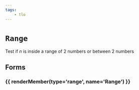 ```yaml
---
tags:
    - tlo
---
```

# `Range`

Test if _n_ is inside a range of 2 numbers or between 2 numbers

## Forms

### {{ renderMember(type='range', name='Range') }}


[range]: ../data-types/datatype-range.md